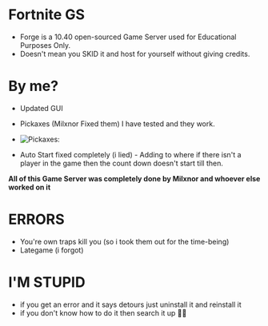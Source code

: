 # Fortnite GS
* Forge is a 10.40 open-sourced Game Server used for Educational Purposes Only.
* Doesn't mean you SKID it and host for yourself without giving credits.

# By me?
* Updated GUI
* Pickaxes (Milxnor Fixed them) I have tested and they work.
* ![Pickaxes:](https://github.com/Therealsxlar/ForgeFN-Fixed/assets/104775507/76bc380d-e7f8-43e0-9f63-c59adc4fafd2)

* Auto Start fixed completely (i lied) - Adding to where if there isn't a player in the game then the count down doesn't start till then.

**All of this Game Server was completely done by Milxnor and whoever else worked on it**

# ERRORS
* You're own traps kill you (so i took them out for the time-being) 
* Lategame (i forgot)

# I'M STUPID
* if you get an error and it says detours just uninstall it and reinstall it
* if you don't know how to do it then search it up 🤦‍♂️
